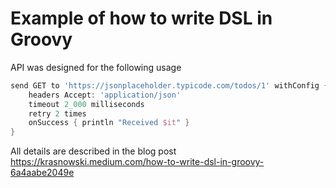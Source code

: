 # Example of how to write DSL in Groovy
API was designed for the following usage
```groovy
send GET to 'https://jsonplaceholder.typicode.com/todos/1' withConfig {
    headers Accept: 'application/json'
    timeout 2_000 milliseconds
    retry 2 times
    onSuccess { println "Received $it" }
}
```

All details are described in the blog post https://krasnowski.medium.com/how-to-write-dsl-in-groovy-6a4aabe2049e
